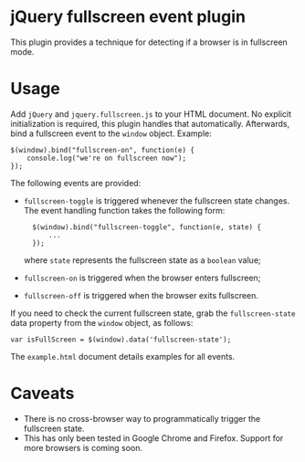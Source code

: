 # jQuery fullscreen event plugin

This plugin provides a technique for detecting if a browser is in fullscreen mode.

# Usage

Add `jQuery` and `jquery.fullscreen.js` to your HTML document. No explicit initialization is required, this plugin handles that automatically. Afterwards, bind a fullscreen event to the `window` object. Example:

    $(window).bind("fullscreen-on", function(e) {
        console.log("we're on fullscreen now");
    });

The following events are provided:

* `fullscreen-toggle` is triggered whenever the fullscreen state changes. The event handling function takes the following form:
        
        $(window).bind("fullscreen-toggle", function(e, state) {
            ...
        });

    where `state` represents the fullscreen state as a `boolean` value;

* `fullscreen-on` is triggered when the browser enters fullscreen;
* `fullscreen-off` is triggered when the browser exits fullscreen.

If you need to check the current fullscreen state, grab the `fullscreen-state` data property from the `window` object, as follows:

    var isFullScreen = $(window).data('fullscreen-state');


The `example.html` document details examples for all events.

# Caveats

* There is no cross-browser way to programmatically trigger the fullscreen state.
* This has only been tested in Google Chrome and Firefox. Support for more browsers is coming soon.
